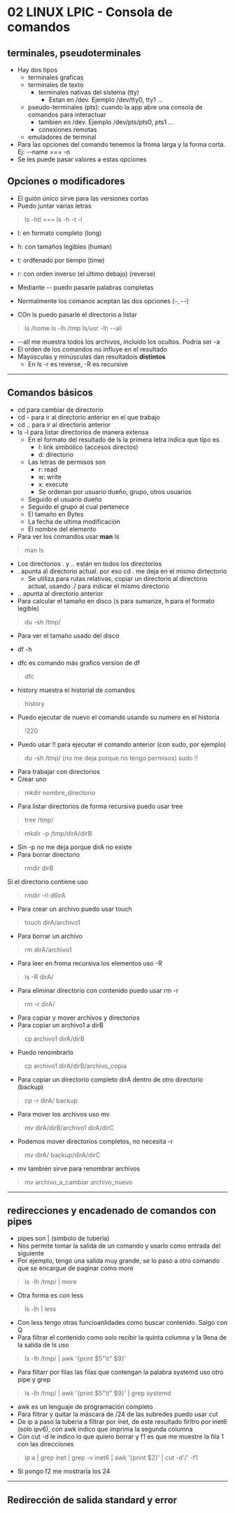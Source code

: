 # 02 LINUX LPIC - Consola de comandos

## terminales, pseudoterminales

- Hay dos tipos
  - terminales graficas
  - terminales de texto
    - terminales nativas del sistema (tty)
      - Estan en /dev. Ejemplo /dev/tty0, tty1 ...
  - pseudo-terminales (pts): cuando la app abre una consola de comandos para interactuar
    - tambien en /dev. Ejemplo /dev/pts/pts0, pts1 ...
    - conexiones remotas
  - emuladores de terminal
- Para las opciones del comando tenemos la froma larga y la forma corta. Ej: --name === -n
- Se les puede pasar valores a estas opciones

## Opciones o modificadores

- El guión único sirve para las versiones cortas
- Puedo juntar varias letras

> ls -htl === ls -h -t -l

- l: en formato completo (long)
- h: con tamaños legibles (human)
- t: ordfenado por tiempo (time)
- r: con orden inverso (el último debajo) (reverse)

- Mediante -- puedo pasarle palabras completas
- Normalmente los comanos aceptan las dos opciones (-, --)
- COn ls puedo pasarle el directorio a listar 

> ls /home
> ls -lh /tmp
> ls/usr -lh --all
>
- --all me muestra todos los archivos, incluido los ocultos. Podria ser -a
- El orden de los comandos no influye en el resultado
- Mayúsculas y minúsculas dan resultadois **distintos**
  - En ls -r es reverse, -R es recursive
----

## Comandos básicos

- cd para cambiar de directorio
- cd - para ir al directorio anterior en el que trabajo 
- cd .. para ir al directorio anterior
- ls -l para listar directorios de manera extensa
  - En el formato del resultado de ls la primera letra indica que tipo es
    - l: link simbólico (accesos directos)
    - d: directorio
  - Las letras de permisos son
    - r: read
    - w: write
    - x: execute
    - Se ordenan por usuario dueño, grupo, otros usuarios
  - Seguido el usuario dueño
  - Seguido el grupo al cual pertenece
  - El tamaño en Bytes
  - La fecha de ultima modificación
  - El nombre del elemento
- Para ver los comandos usar **man** ls

> man ls

- Los directorios . y .. están en todos los directorios
- . apunta al directorio actual. por eso cd . me deja en el mismo dirtectorio
    - Se utiliza para rutas relativas, copiar un directorio al directorio actual, usando ./ para indicar el mismo directorio
- .. apunta al directorio anterior 
- Para calcular el tamaño en disco (s para sumarize, h para el formato legible)

> du  -sh /tmp/

- Para ver el tamaño usado del disco
- df -h

- dfc es comando más grafico version de df

> dfc

- history muestra el historial de comandos 

> history

- Puedo ejecutar de nuevo el comando usando su numero en el historia

> !220

- Puedo usar !! para ejecutar el comando anterior (con sudo, por ejemplo)

> du -sh /tmp/ (no me deja porque no tengo permisos)
> sudo !!

- Para trabajar con directorios
- Crear uno

> mkdir nombre_directorio

- Para listar directorios de forma recursiva puedo usar tree

> tree /tmp/

> mkdir -p /tmp/dirA/dirB

- Sin -p no me deja porque dirA no existe
- Para borrar directorio 

> rmdir dirB

Si el directorio contiene uso 

> rmdir -rl d6irA

- Para crear un archivo puedo usar touch

> touch dirA/archivo1

- Para borrar un archivo

> rm dirA/archivo1

- Para leer en froma recursiva los elementos uso -R

> ls -R dirA/

- Para eliminar directorio con contenido puedo usar rm -r

> rm -r dirA/

- Para copiar y mover archivos y directorios
- Para copiar un archivo1 a dirB

> cp archivo1 dirA/dirB

- Puedo renombrarlo 

> cp archivo1 dirA/dirB/archivo_copia

- Para copiar un directorio completo dirA dentro de otro directorio (backup)

> cp -r dirA/ backup

- Para mover los archivos uso mv

> mv dirA/dirB/archivo1 dirA/dirC

- Podemos mover directorios completos, no necesita -r 
  
> mv dirA/  backup/dirA/dirC

- mv también sirve para renombrar archivos

> mv archivo_a_cambiar archivo_nuevo
----

## redirecciones y encadenado de comandos con pipes

- pipes son | (símbolo de tubería)
- Nos permite tomar la salida de un comando y usarlo como entrada del siguiente
- Por ejemplo, tengo una salida muy grande, se lo paso a otro comando que se encargue de paginar como more

> ls -lh /tmp/ | more

- Otra forma es con less

> ls -lh | less

- Con less tengo otras funcioanlidades como buscar contenido. Salgo con Q
- Para filtrar el contenido como solo recibir la quinta columna y la 9ena de la salida de ls uso

> ls -lh /tmp/ | awk '{print $5"\t" $9}'

- Para filtarr por filas las filas que contengan la palabra systemd uso otro pipe y grep

> ls -lh /tmp/ | awk '{print $5"\t" $9}' | grep systemd

- awk es un lenguaje de programación completo
- Para filtrar y quitar la máscara de /24 de las subredes puedo usar cut
- De ip a paso la tuberia a filtrar por inet, de este resultado firltro por inet6 (solo ipv6), con awk indico que imprima la segunda columna
- Con cut -d le indico lo que quiero borrar y f1 es que me muestre la fila 1 con las direcciones

> ip a | grep inet | grep -v inet6 | awk '{print $2}' | cut -d'/' -f1

- Si pongo f2 me mostraría los 24
----

## Redirección de salida standard y error